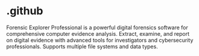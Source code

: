 # .github
Forensic Explorer Professional is a powerful digital forensics software for comprehensive computer evidence analysis. Extract, examine, and report on digital evidence with advanced tools for investigators and cybersecurity professionals. Supports multiple file systems and data types.
